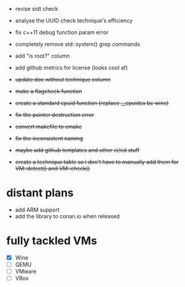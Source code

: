 - revise sidt check
- analyse the UUID check technique's efficiency
- fix c++11 debug function param error
- completely remove std::system() grep commands
- add "is root?" column
- add github metrics for license (looks cool af)

- ~~update doc without technique column~~
- ~~make a flagcheck function~~
- ~~create a standard cpuid function (replace __cpuidex bc wine)~~
- ~~fix the pointer destruction error~~
- ~~convert makefile to cmake~~
- ~~fix the inconsistent naming~~ 
- ~~maybe add github templates and other ci/cd stuff~~
- ~~create a technique table so i don't have to manually add them for VM::detect() and VM::check()~~


# distant plans
- add ARM support
- add the library to conan.io when released


# fully tackled VMs
- [x] Wine
- [ ] QEMU
- [ ] VMware
- [ ] VBox